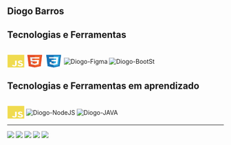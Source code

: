## Diogo Barros



## Tecnologias e Ferramentas
<div style="display: inline_block"><br>
  <img align="center" alt="Diogo-Js" height="30" width="40" src="https://raw.githubusercontent.com/devicons/devicon/master/icons/javascript/javascript-plain.svg">
   <img align="center" alt="Diogo-HTML" height="30" width="40" src="https://raw.githubusercontent.com/devicons/devicon/master/icons/html5/html5-original.svg">
  <img align="center" alt="Diogo-CSS" height="30" width="40" src="https://raw.githubusercontent.com/devicons/devicon/master/icons/css3/css3-original.svg">
  <img align="center" alt="Diogo-Figma" height="30" width="40" src="https://user-images.githubusercontent.com/25181517/189715289-df3ee512-6eca-463f-a0f4-c10d94a06b2f.png">
  <img align="center" alt="Diogo-BootSt" height="40" width="40" src="https://user-images.githubusercontent.com/25181517/183898054-b3d693d4-dafb-4808-a509-bab54cf5de34.png">
</div>

  ## Tecnologias e Ferramentas em aprendizado
<div style="display: inline_block"><br>
  <img align="center" alt="Diogo-Js" height="30" width="40" src="https://raw.githubusercontent.com/devicons/devicon/master/icons/javascript/javascript-plain.svg">
   <img align="center" alt="Diogo-NodeJS" height="40" width="30" src="https://user-images.githubusercontent.com/25181517/183568594-85e280a7-0d7e-4d1a-9028-c8c2209e073c.png">
  <img align="center" alt="Diogo-JAVA" height="40" width="40" src="https://user-images.githubusercontent.com/25181517/117201156-9a724800-adec-11eb-9a9d-3cd0f67da4bc.png">
</div>

  
<hr width="100%" noshade/>

<div> 
   <a href="https://instagram.com/diogo.bps" target="_blank"><img src="https://img.shields.io/badge/Instagram-000?style=for-the-badge&logo=instagram" target="_blank"></a>
 	<a href="https://www.twitch.tv/rafaballerinii" target="_blank"><img src="https://img.shields.io/badge/Twitch-000?style=for-the-badge&logo=twitch&logoColor=#6441a5" target="_blank"></a>
 <a href="https://www.twitch.tv/diogobarros82" target="_blank"><img src="https://img.shields.io/badge/Discord-000?style=for-the-badge&logo=discord&logoColor=7289DA" target="_blank"></a> 
  <a href = "mailto:diogodpimentel@gmail.com"><img src="https://img.shields.io/badge/-Gmail-000?style=for-the-badge&logo=gmail&logoColor=red" target="_blank"></a>
  <a href="https://www.linkedin.com/in/diogo-barros-10a666104/" target="_blank"><img src="https://img.shields.io/badge/LinkedIn-000?style=for-the-badge&logo=linkedin&logoColor=0E76A8" target="_blank"></a> 
  
</div>
  
